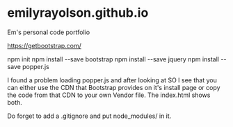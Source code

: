 # emilyrayolson.github.io
Em's personal code portfolio

https://getbootstrap.com/

npm init 
npm install --save bootstrap 
npm install --save jquery 
npm install --save popper.js

I found a problem loading popper.js and after looking at SO I see that you can either use the CDN that Bootstrap provides on it's install page or copy the code from that CDN to your own Vendor file. The index.html shows both.

Do forget to add a .gitignore and put node_modules/ in it.
